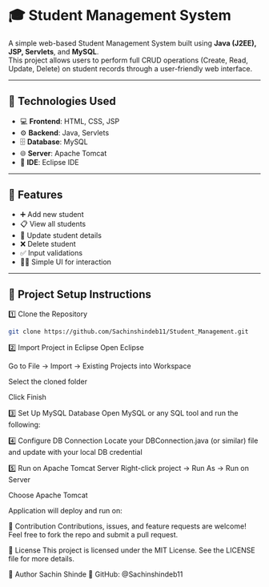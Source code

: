 # 🎓 Student Management System

A simple web-based Student Management System built using **Java (J2EE), JSP, Servlets**, and **MySQL**.  
This project allows users to perform full CRUD operations (Create, Read, Update, Delete) on student records through a user-friendly web interface.

---

## 🔧 Technologies Used

- 💻 **Frontend**: HTML, CSS, JSP  
- ⚙️ **Backend**: Java, Servlets  
- 🗄️ **Database**: MySQL  
- 🌐 **Server**: Apache Tomcat  
- 🧠 **IDE**: Eclipse IDE

---

## 🚀 Features

- ➕ Add new student
- 📋 View all students
- 📝 Update student details
- ❌ Delete student
- ✅ Input validations
- 👨‍💻 Simple UI for interaction

---

## 📂 Project Setup Instructions

1️⃣ Clone the Repository

```bash
git clone https://github.com/Sachinshindeb11/Student_Management.git
```
2️⃣ Import Project in Eclipse
Open Eclipse

Go to File → Import → Existing Projects into Workspace

Select the cloned folder

Click Finish

3️⃣ Set Up MySQL Database
Open MySQL or any SQL tool and run the following:

4️⃣ Configure DB Connection
Locate your DBConnection.java (or similar) file and update with your local DB credential

5️⃣ Run on Apache Tomcat Server
Right-click project → Run As → Run on Server

Choose Apache Tomcat

Application will deploy and run on:

🤝 Contribution
Contributions, issues, and feature requests are welcome!
Feel free to fork the repo and submit a pull request.

📃 License
This project is licensed under the MIT License.
See the LICENSE file for more details.

👤 Author
Sachin Shinde
🔗 GitHub: @Sachinshindeb11
